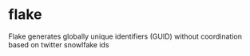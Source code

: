 # flake
Flake generates globally unique identifiers (GUID) without coordination based on twitter snowlfake ids
